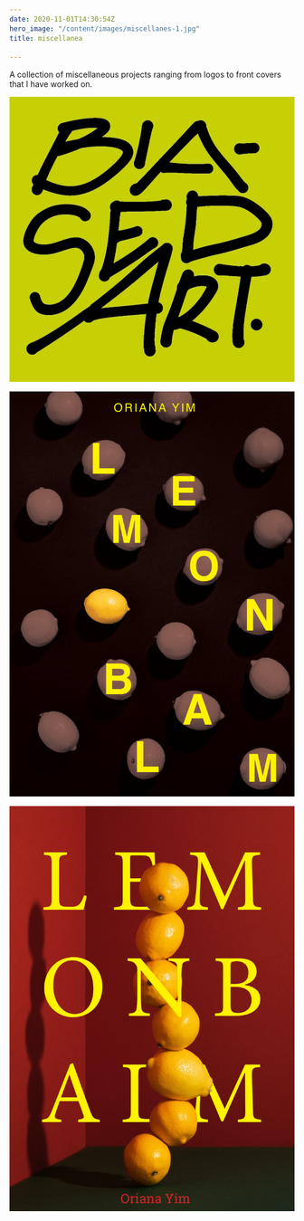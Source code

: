 ```yaml
---
date: 2020-11-01T14:30:54Z
hero_image: "/content/images/miscellanes-1.jpg"
title: miscellanea

---
```

A collection of miscellaneous projects ranging from logos to front covers that I have worked on.

![](/content/images/220078268_612162293090809_8784579102114360027_n.jpg)

![](/content/images/lemon-balm-cover-1-name.jpg)

![](/content/images/lemon-balm-cover-2-name.jpg)